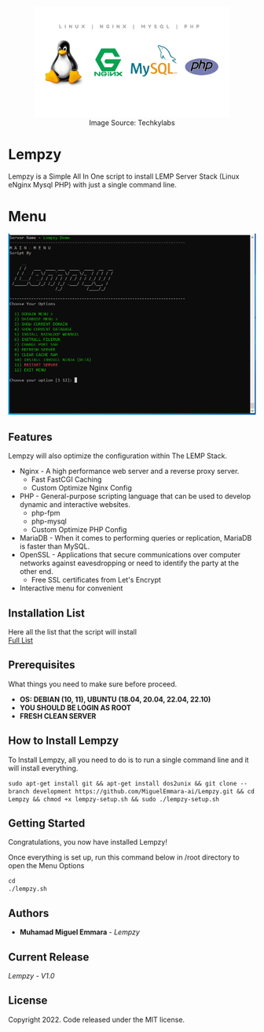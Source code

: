 <p align="center"><a href="[https://miguelemmara.me/](https://github.com/MiguelEmmara-ai/Lempzy)" target="_blank"><img src="https://raw.githubusercontent.com/MiguelEmmara-ai/Lempzy/development/logo/lemp.jpeg" width="400" alt="Lemp Logo"></a><br>Image Source: Techkylabs</p>

# Lempzy
Lempzy is a Simple All In One script to install LEMP Server Stack (Linux eNginx Mysql PHP) with just a single command line.

# Menu
![Lempzy](https://raw.githubusercontent.com/MiguelEmmara-ai/Lempzy/development/screenshots/Lempzy-main-menu.PNG "Main Menu")

## Features
Lempzy will also optimize the configuration within The LEMP Stack.
* Nginx - A high performance web server and a reverse proxy server.
  * Fast FastCGI Caching
  * Custom Optimize Nginx Config
* PHP - General-purpose scripting language that can be used to develop dynamic and interactive websites.
  * php-fpm
  * php-mysql
  * Custom Optimize PHP Config
* MariaDB - When it comes to performing queries or replication, MariaDB is faster than MySQL.
* OpenSSL - Applications that secure communications over computer networks against eavesdropping or need to identify the party at the other end.
  * Free SSL certificates from Let's Encrypt
* Interactive menu for convenient

## Installation List
Here all the list that the script will install
<br>
[Full List](https://github.com/MiguelEmmara-ai/Lempzy/blob/v1.0/full-list.txt)

## Prerequisites
What things you need to make sure before proceed.
* **OS: DEBIAN (10, 11), UBUNTU (18.04, 20.04, 22.04, 22.10)**
* **YOU SHOULD BE LOGIN AS ROOT**
* **FRESH CLEAN SERVER**

## How to Install Lempzy
To Install Lempzy, all you need to do is to run a single command line and it will install everything.

```
sudo apt-get install git && apt-get install dos2unix && git clone --branch development https://github.com/MiguelEmmara-ai/Lempzy.git && cd Lempzy && chmod +x lempzy-setup.sh && sudo ./lempzy-setup.sh

```

## Getting Started
Congratulations, you now have installed Lempzy!

Once everything is set up, run this command below in /root directory to open the Menu Options
```
cd
./lempzy.sh
```

## Authors
* **Muhamad Miguel Emmara** - *Lempzy*

## Current Release
*Lempzy - V1.0*

## License
Copyright 2022. Code released under the MIT license.